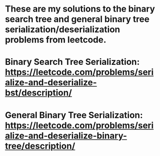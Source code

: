 # These are my solutions to the binary search tree and general binary tree serialization/deserialization problems from leetcode. 
# Binary Search Tree Serialization: https://leetcode.com/problems/serialize-and-deserialize-bst/description/ 
# General Binary Tree Serialization: https://leetcode.com/problems/serialize-and-deserialize-binary-tree/description/ 
